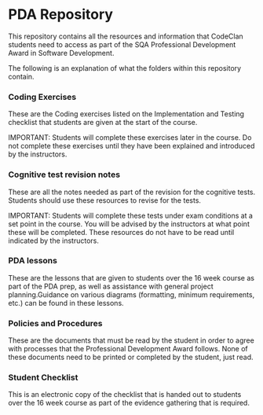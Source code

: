 # PDA Repository

This repository contains all the resources and information that CodeClan students need to access as part of the SQA Professional Development Award in Software Development.

The following is an explanation of what the folders within this repository contain.

### Coding Exercises

These are the Coding exercises listed on the Implementation and Testing checklist that students are given at the start of the course. 

IMPORTANT: Students will complete these exercises later in the course. Do not complete these exercises until they have been explained and introduced by the instructors.

### Cognitive test revision notes 

These are all the notes needed as part of the revision for the cognitive tests. Students should use these resources to revise for the tests.

IMPORTANT: Students will complete these tests under exam conditions at a set point in the course. You will be advised by the instructors at what point these will be completed. These resources do not have to be read until indicated by the instructors.

### PDA lessons

These are the lessons that are given to students over the 16 week course as part of the PDA prep, as well as assistance with general project planning.Guidance on various diagrams (formatting, minimum requirements, etc.) can be found in these lessons.

### Policies and Procedures

These are the documents that must be read by the student in order to agree with processes that the Professional Development Award follows. None of these documents need to be printed or completed by the student, just read.

### Student Checklist

This is an electronic copy of the checklist that is handed out to students over the 16 week course as part of the evidence gathering that is required. 




